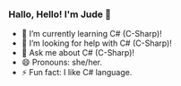 ### Hallo, Hello! I'm Jude 👋

- 🌱 I’m currently learning C# (C-Sharp)!
- 🤔 I’m looking for help with  C# (C-Sharp)!
- 💬 Ask me about  C# (C-Sharp)!
- 😄 Pronouns: she/her.
- ⚡ Fun fact: I like  C# language. 
